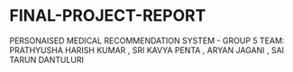 # FINAL-PROJECT-REPORT
PERSONAISED MEDICAL RECOMMENDATION SYSTEM - GROUP 5
TEAM: PRATHYUSHA HARISH KUMAR ,
      SRI KAVYA PENTA ,
      ARYAN JAGANI , 
      SAI TARUN DANTULURI 
